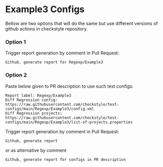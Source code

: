 # Example3 Configs

Bellow are two options that will do the same but use different versions
of github actions in checkstyle repository.


### Option 1
Trigger report generation by comment in Pull Request:
```
Github, generate report for Regexp/Example3
```

### Option 2

Paste below given to PR description to use such test configs:
```
Report label: Regexp/Example3
Diff Regression config: https://raw.githubusercontent.com/checkstyle/test-configs/main/Regexp/Example3/config.xml
Diff Regression projects: https://raw.githubusercontent.com/checkstyle/test-configs/main/Regexp/Example3/list-of-projects.properties
```

Trigger report generation by comment in Pull Request:
```
Github, generate report
```
or as alternative by comment
```
Github, generate report for configs in PR description
```
